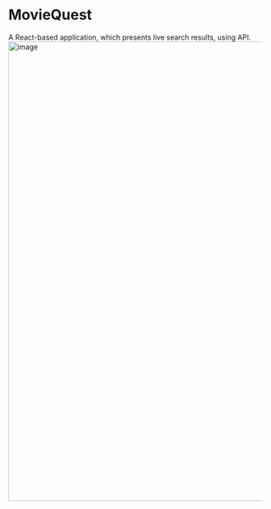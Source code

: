 # MovieQuest
A React-based application, which presents live search results, using API.
<img width="1436" height="910" alt="image" src="https://github.com/user-attachments/assets/61bc0f23-fe8c-4729-9aa5-fb88a96ffd0f" />
